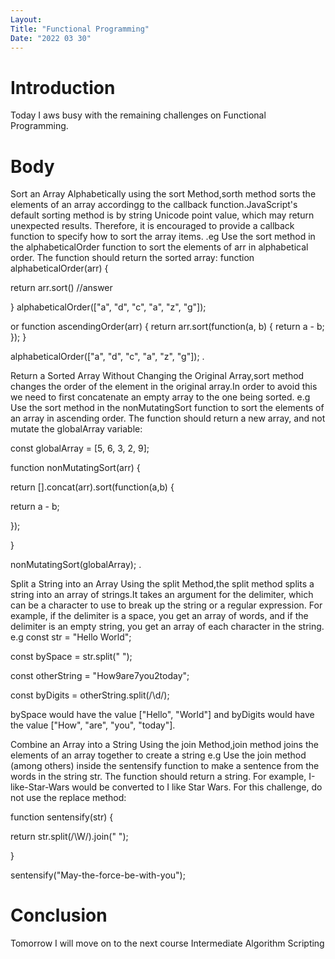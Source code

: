 ```yaml
---
Layout:
Title: "Functional Programming"
Date: "2022 03 30"
---
```



# Introduction
Today I aws busy with the remaining challenges on Functional Programming.

# Body
Sort an Array Alphabetically using the sort Method,sorth method sorts the elements of an array accordingg to the callback function.JavaScript's default sorting method is by string Unicode point value, which may return unexpected results. Therefore, it is encouraged to provide a callback function to specify how to sort the array items. 
.eg Use the sort method in the alphabeticalOrder function to sort the elements of arr in alphabetical order. The function should return the sorted array:
function alphabeticalOrder(arr) {

  return arr.sort() //answer

}
alphabeticalOrder(["a", "d", "c", "a", "z", "g"]); 

or function ascendingOrder(arr) {
  return arr.sort(function(a, b) {
    return a - b;
  });
}

alphabeticalOrder(["a", "d", "c", "a", "z", "g"]); .


Return a Sorted Array Without Changing the Original Array,sort method changes the order of the element in the original array.In order to avoid this we need to first concatenate an empty array to the one being sorted.
e.g Use the sort method in the nonMutatingSort function to sort the elements of an array in ascending order. The function should return a new array, and not mutate the globalArray variable:

const globalArray = [5, 6, 3, 2, 9];

function nonMutatingSort(arr) {

return [].concat(arr).sort(function(a,b) {

  return a - b;
  
});

}

nonMutatingSort(globalArray); .

Split a String into an Array Using the split Method,the split method splits a string into an array of strings.It takes an argument for the delimiter, which can be a character to use to break up the string or a regular expression. For example, if the delimiter is a space, you get an array of words, and if the delimiter is an empty string, you get an array of each character in the string.
e.g 
const str = "Hello World";

const bySpace = str.split(" ");

const otherString = "How9are7you2today";

const byDigits = otherString.split(/\d/);

bySpace would have the value ["Hello", "World"] and byDigits would have the value ["How", "are", "you", "today"].

Combine an Array into a String Using the join Method,join method joins the elements of an array together to create a string
e.g Use the join method (among others) inside the sentensify function to make a sentence from the words in the string str. The function should return a string. For example, I-like-Star-Wars would be converted to I like Star Wars. For this challenge, do not use the replace method:

function sentensify(str) {

return str.split(/\W/).join(" ");

}

sentensify("May-the-force-be-with-you");

# Conclusion
Tomorrow I will move on to the next course Intermediate Algorithm Scripting